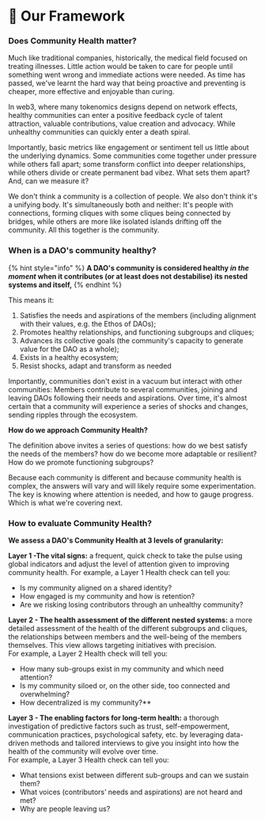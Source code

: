 # 🔬 Our Framework

### Does Community Health matter?

Much like traditional companies, historically, the medical field focused on treating illnesses. Little action would be taken to care for people until something went wrong and immediate actions were needed. As time has passed, we've learnt the hard way that being proactive and preventing is cheaper, more effective and enjoyable than curing.

In web3, where many tokenomics designs depend on network effects, healthy communities can enter a positive feedback cycle of talent attraction, valuable contributions, value creation and advocacy. While unhealthy communities can quickly enter a death spiral.

Importantly, basic metrics like engagement or sentiment tell us little about the underlying dynamics. Some communities come together under pressure while others fall apart; some transform conflict into deeper relationships, while others divide or create permanent bad vibez. What sets them apart? And, can we measure it?

We don't think a community is a collection of people. We also don't think it's a unifying body. It's simultaneously both and neither: It's people with connections, forming cliques with some cliques being connected by bridges, while others are more like isolated islands drifting off the community. All this together is the community.&#x20;



### When is a DAO's community healthy?

{% hint style="info" %}
**A DAO's community is considered healthy&#x20;**_**in the moment**_**&#x20;when it contributes (or at least does not destabilise) its nested systems and itself,**
{% endhint %}

This means it:

1. Satisfies the needs and aspirations of the members (including alignment with their values, e.g. the Ethos of DAOs);
2. Promotes healthy relationships, and functioning subgroups and cliques;
3. Advances its collective goals (the community's capacity to generate value for the DAO as a whole);
4. Exists in a healthy ecosystem;
5. Resist shocks, adapt and transform as needed

Importantly, communities don't exist in a vacuum but interact with other communities: Members contribute to several communities, joining and leaving DAOs following their needs and aspirations. Over time, it's almost certain that a community will experience a series of shocks and changes, sending ripples through the ecosystem.

**How do we approach Community Health?**

The definition above invites a series of questions: how do we best satisfy the needs of the members? how do we become more adaptable or resilient? How do we promote functioning subgroups?

Because each community is different and because community health is complex, the answers will vary and will likely require some experimentation. The key is knowing where attention is needed, and how to gauge progress. Which is what we're covering next.

### How to evaluate Community Health?

**We assess a DAO's Community Health at 3 levels of granularity:**

**Layer 1 -The vital signs:** a frequent, quick check to take the pulse using global indicators and adjust the level of attention given to improving community health. For example, a Layer 1 Health check can tell you:

* Is my community aligned on a shared identity?
* How engaged is my community and how is retention?
* Are we risking losing contributors through an unhealthy community?

**Layer 2 - The health assessment of the different nested systems:** a more detailed assessment of the health of the different subgroups and cliques, the relationships between members and the well-being of the members themselves. This view allows targeting initiatives with precision.\
For example, a Layer 2 Health check will tell you:

* How many sub-groups exist in my community and which need attention?
* Is my community siloed or, on the other side, too connected and overwhelming?
* How decentralized is my community?\*\*

**Layer 3 - The enabling factors for long-term health:** a thorough investigation of predictive factors such as trust, self-empowerment, communication practices, psychological safety, etc. by leveraging data-driven methods and tailored interviews to give you insight into how the health of the community will evolve over time.\
For example, a Layer 3 Health check can tell you:

* What tensions exist between different sub-groups and can we sustain them?
* What voices (contributors’ needs and aspirations) are not heard and met?
* Why are people leaving us?
